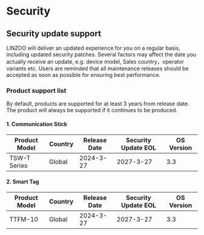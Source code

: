 # Security
## Security update support
LINZOO will deliver an updated experience for you on a regular basis, including updated security patches. Several factors may affect the date you actually receive an update, e.g. device model, Sales country，operator variants etc. Users are reminded that all maintenance releases should be accepted as soon as possible for ensuring best performance.
### Product support list
By default, products are supported for at least 3 years from release date. The product will always be supported if it continues to be produced.
#### 1. Communication Stick
| Product Model | Country | Release Date | Security Update EOL | OS Version |
| --- | --- | --- | --- | --- |
| TSW-T Series | Global | 2024-3-27 | 2027-3-27 | 3.3 |
#### 2. Smart Tag
| Product Model | Country | Release Date | Security Update EOL | OS Version |
| --- | --- | --- | --- | --- |
| TTFM-10 | Global | 2024-3-27 | 2027-3-27 | 3.3 |
